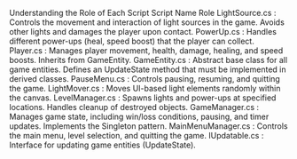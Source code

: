 Understanding the Role of Each Script
Script Name	             Role
LightSource.cs :	Controls the movement and interaction of light sources in the game. Avoids other lights and damages the player upon contact.
PowerUp.cs	: Handles different power-ups (heal, speed boost) that the player can collect.
Player.cs	: Manages player movement, health, damage, healing, and speed boosts. Inherits from GameEntity.
GameEntity.cs	: Abstract base class for all game entities. Defines an UpdateState method that must be implemented in derived classes.
PauseMenu.cs	: Controls pausing, resuming, and quitting the game.
LightMover.cs	: Moves UI-based light elements randomly within the canvas.
LevelManager.cs	: Spawns lights and power-ups at specified locations. Handles cleanup of destroyed objects.
GameManager.cs	: Manages game state, including win/loss conditions, pausing, and timer updates. Implements the Singleton pattern.
MainMenuManager.cs	: Controls the main menu, level selection, and quitting the game.
IUpdatable.cs	: Interface for updating game entities (UpdateState).

